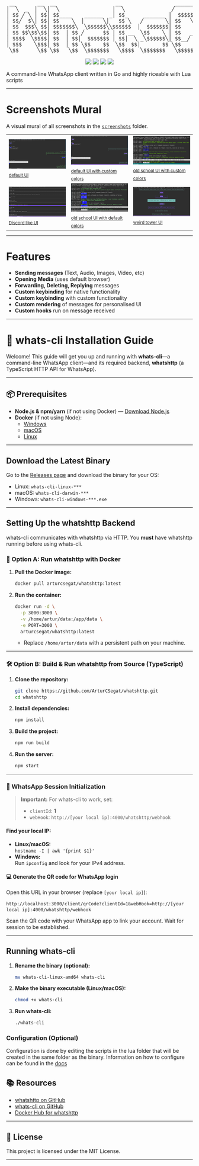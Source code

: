 <p align="center">
<pre>
 __       __  __                   __                 ______   __  __ 
│  ╲  _  │  ╲│  ╲                 │  ╲               ╱      ╲ │  ╲│  ╲
│ $$ ╱ ╲ │ $$│ $$____    ______  _│ $$_     _______ │  $$$$$$╲│ $$ ╲$$
│ $$╱  $╲│ $$│ $$    ╲  │      ╲│   $$ ╲   ╱       ╲│ $$   ╲$$│ $$│  ╲
│ $$  $$$╲ $$│ $$$$$$$╲  ╲$$$$$$╲╲$$$$$$  │  $$$$$$$│ $$      │ $$│ $$
│ $$ $$╲$$╲$$│ $$  │ $$ ╱      $$ │ $$ __  ╲$$    ╲ │ $$   __ │ $$│ $$
│ $$$$  ╲$$$$│ $$  │ $$│  $$$$$$$ │ $$│  ╲ _╲$$$$$$╲│ $$__╱  ╲│ $$│ $$
│ $$$    ╲$$$│ $$  │ $$ ╲$$    $$  ╲$$  $$│       $$ ╲$$    $$│ $$│ $$
 ╲$$      ╲$$ ╲$$   ╲$$  ╲$$$$$$$   ╲$$$$  ╲$$$$$$$   ╲$$$$$$  ╲$$ ╲$$
</pre>
</p>

<p align="center">
  <img src="https://img.shields.io/badge/Go-frontend-blue?logo=go" />
  <img src="https://img.shields.io/badge/Lua-scripting-lightgrey?logo=lua" />
  <img src="https://img.shields.io/badge/TypeScript-backend-blue?logo=typescript" />
  <img src="https://img.shields.io/badge/Docker-backend-blue?logo=docker" />
</p>

A command-line WhatsApp client written in Go and highly riceable with Lua scripts

---

# Screenshots Mural

A visual mural of all screenshots in the [`screenshots`](https://github.com/ArturCSegat/whats-cli/tree/master/screenshots) folder.  
<table>
  <tr>
    <td>
      <a href="https://github.com/ArturCSegat/whats-cli/blob/master/screenshots/default.jpeg">
        <img src="https://raw.githubusercontent.com/ArturCSegat/whats-cli/master/screenshots/default.jpeg" alt="default" width="180"/>
      </a><br/>
      <sub><a href="https://github.com/ArturCSegat/whats-cli/blob/master/screenshots/default.jpeg">default UI</a></sub>
    </td>
    <td>
      <a href="https://github.com/ArturCSegat/whats-cli/blob/master/screenshots/different_default.jpg">
        <img src="https://raw.githubusercontent.com/ArturCSegat/whats-cli/master/screenshots/different_default.jpg" alt="different_default" width="180"/>
      </a><br/>
      <sub><a href="https://github.com/ArturCSegat/whats-cli/blob/master/screenshots/different_default.jpg">default UI with custom colors</a></sub>
    </td>
    <td>
      <a href="https://github.com/ArturCSegat/whats-cli/blob/master/screenshots/different_old.jpg">
        <img src="https://raw.githubusercontent.com/ArturCSegat/whats-cli/master/screenshots/different_old.jpg" alt="different_old" width="180"/>
      </a><br/>
      <sub><a href="https://github.com/ArturCSegat/whats-cli/blob/master/screenshots/different_old.jpg">old school UI with custom colors</a></sub>
    </td>
  </tr>
  <tr>
    <td>
      <a href="https://github.com/ArturCSegat/whats-cli/blob/master/screenshots/discord_like.jpg">
        <img src="https://raw.githubusercontent.com/ArturCSegat/whats-cli/master/screenshots/discord_like.jpg" alt="discord_like" width="180"/>
      </a><br/>
      <sub><a href="https://github.com/ArturCSegat/whats-cli/blob/master/screenshots/discord_like.jpg">Discord like UI</a></sub>
    </td>
    <td>
      <a href="https://github.com/ArturCSegat/whats-cli/blob/master/screenshots/old.jpg">
        <img src="https://raw.githubusercontent.com/ArturCSegat/whats-cli/master/screenshots/old.jpg" alt="old" width="180"/>
      </a><br/>
      <sub><a href="https://github.com/ArturCSegat/whats-cli/blob/master/screenshots/old.jpg">old school UI with default colors</a></sub>
    </td>
    <td>
      <a href="https://github.com/ArturCSegat/whats-cli/blob/master/screenshots/tower.jpg">
        <img src="https://raw.githubusercontent.com/ArturCSegat/whats-cli/master/screenshots/tower.jpg" alt="tower" width="180"/>
      </a><br/>
      <sub><a href="https://github.com/ArturCSegat/whats-cli/blob/master/screenshots/tower.jpg">weird tower UI</a></sub>
    </td>
  </tr>
</table>

---
# Features

- **Sending messages** (Text, Audio, Images, Video, etc)
- **Opening Media** (uses default browser)
- **Forwarding, Deleting, Replying** messages
- **Custom keybinding** for native functionality 
- **Custom keybinding** with custom functionality 
- **Custom rendering** of messages for personalised UI
- **Custom hooks** run on message received 

---

# 🚀 whats-cli Installation Guide

Welcome! This guide will get you up and running with **whats-cli**—a command-line WhatsApp client—and its required backend, **whatshttp** (a TypeScript HTTP API for WhatsApp).

---

## 📦 Prerequisites

- **Node.js & npm/yarn** (if not using Docker) — [Download Node.js](https://nodejs.org/)
- **Docker** (if not using Node):  
  - [Windows](https://docs.docker.com/windows/started)
  - [macOS](https://docs.docker.com/mac/started/)
  - [Linux](https://docs.docker.com/linux/started/)

---

## Download the Latest Binary

Go to the [Releases page](https://github.com/ArturCSegat/whats-cli/releases/latest) and download the binary for your OS:

- Linux: `whats-cli-linux-***`
- macOS: `whats-cli-darwin-***`
- Windows: `whats-cli-windows-***.exe`

---

## Setting Up the whatshttp Backend

whats-cli communicates with whatshttp via HTTP. You **must** have whatshttp running before using whats-cli.

### 🐳 Option A: Run whatshttp with Docker

1. **Pull the Docker image:**
   ```bash
   docker pull arturcsegat/whatshttp:latest
   ```

2. **Run the container:**
   ```bash
   docker run -d \
     -p 3000:3000 \
     -v /home/artur/data:/app/data \
     -e PORT=3000 \
     arturcsegat/whatshttp:latest
   ```
   - Replace `/home/artur/data` with a persistent path on your machine.

---

### 🛠️ Option B: Build & Run whatshttp from Source (TypeScript)

1. **Clone the repository:**
   ```bash
   git clone https://github.com/ArturCSegat/whatshttp.git
   cd whatshttp
   ```

2. **Install dependencies:**
   ```bash
   npm install
   ```

3. **Build the project:**  
   ```bash
   npm run build
   ```

4. **Run the server:**
     ```bash
     npm start
     ```
---

### 🔑 WhatsApp Session Initialization

> **Important:** For whats-cli to work, set:  
> - `clientId`: **1**  
> - `webHook`: `http://[your local ip]:4000/whatshttp/webhook`

#### Find your local IP:

- **Linux/macOS:**  
  `hostname -I | awk '{print $1}'`
- **Windows:**  
  Run `ipconfig` and look for your IPv4 address.

#### 💻 Generate the QR code for WhatsApp login

Open this URL in your browser (replace `[your local ip]`):

```
http://localhost:3000/client/qrCode?clientId=1&webHook=http://[your local ip]:4000/whatshttp/webhook
```

Scan the QR code with your WhatsApp app to link your account. Wait for session to be established.

---

## Running whats-cli

1. **Rename the binary (optional):**
   ```bash
   mv whats-cli-linux-amd64 whats-cli
   ```

2. **Make the binary executable (Linux/macOS):**
   ```bash
   chmod +x whats-cli
   ```

3. **Run whats-cli:**
   ```bash
   ./whats-cli
   ```

### Configuration (Optional)

Configuration is done by editing the scripts in the lua folder that will be created in the same folder as the binary. Information on how to configure can be found in the [docs](https://github.com/ArturCSegat/whats-cli/tree/master/docs/configuration)

## 📚 Resources

- [whatshttp on GitHub](https://github.com/ArturCSegat/whatshttp)
- [whats-cli on GitHub](https://github.com/ArturCSegat/whats-cli)
- [Docker Hub for whatshttp](https://hub.docker.com/r/arturcsegat/whatshttp)

---

## 📄 License

This project is licensed under the MIT License.

---
